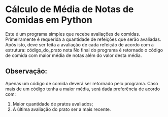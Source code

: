 # Cálculo de Média de Notas de Comidas em Python

Este é um programa simples que recebe avaliações de comidas.
Primeiramente é requerida a quantidade de refeições que serão avaliadas.
Após isto, deve ser feita a avaliação de cada refeição de acordo com a estrutura: código_do_prato nota
No final do programa é retornado o código de comida com maior média de notas além do valor desta média.

## Observação:

Apenas um código de comida deverá ser retornado pelo programa. Caso mais de um código tenha a maior média, será dada preferência de acordo com:
1. Maior quantidade de pratos avaliados;
2. A última avaliação do prato ser a mais recente.